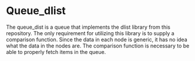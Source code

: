 # Queue_dlist
The queue_dist is a queue that implements the dlist library from this repository.
The only requirement for utilizing this library is to supply a comparison 
function. Since the data in each node is generic, it has no idea what the data
in the nodes are. The comparison function is necessary to be able to properly 
fetch items in the queue.
